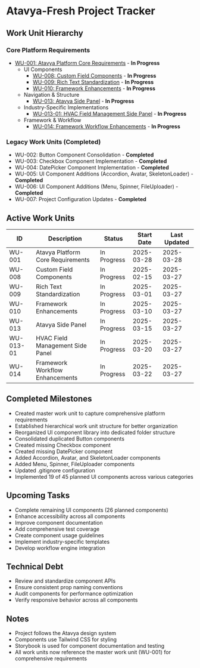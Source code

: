 # Atavya-Fresh Project Tracker

## Work Unit Hierarchy

### Core Platform Requirements
- [WU-001: Atavya Platform Core Requirements](./WU-001_atavya_platform_core_requirements.md) - **In Progress**
  - UI Components
    - [WU-008: Custom Field Components](./WU-008_custom_field_components.md) - **In Progress**
    - [WU-009: Rich Text Standardization](./WU-009_rich_text_standardization.md) - **In Progress**
    - [WU-010: Framework Enhancements](./WU-010_framework_enhancements.md) - **In Progress**
  - Navigation & Structure
    - [WU-013: Atavya Side Panel](./WU-013_atavya_side_panel.md) - **In Progress**
  - Industry-Specific Implementations
    - [WU-013-01: HVAC Field Management Side Panel](./WU-013-01_hvac_field_management_side_panel.md) - **In Progress**
  - Framework & Workflow
    - [WU-014: Framework Workflow Enhancements](./WU-014_framework_workflow_enhancements.md) - **In Progress**

### Legacy Work Units (Completed)
- WU-002: Button Component Consolidation - **Completed**
- WU-003: Checkbox Component Implementation - **Completed**
- WU-004: DatePicker Component Implementation - **Completed**
- WU-005: UI Component Additions (Accordion, Avatar, SkeletonLoader) - **Completed**
- WU-006: UI Component Additions (Menu, Spinner, FileUploader) - **Completed**
- WU-007: Project Configuration Updates - **Completed**

## Active Work Units

| ID | Description | Status | Start Date | Last Updated |
|----|-------------|--------|------------|--------------|
| WU-001 | Atavya Platform Core Requirements | In Progress | 2025-03-28 | 2025-03-28 |
| WU-008 | Custom Field Components | In Progress | 2025-02-15 | 2025-03-27 |
| WU-009 | Rich Text Standardization | In Progress | 2025-03-01 | 2025-03-27 |
| WU-010 | Framework Enhancements | In Progress | 2025-03-10 | 2025-03-27 |
| WU-013 | Atavya Side Panel | In Progress | 2025-03-15 | 2025-03-27 |
| WU-013-01 | HVAC Field Management Side Panel | In Progress | 2025-03-20 | 2025-03-27 |
| WU-014 | Framework Workflow Enhancements | In Progress | 2025-03-22 | 2025-03-27 |

## Completed Milestones
- Created master work unit to capture comprehensive platform requirements
- Established hierarchical work unit structure for better organization
- Reorganized UI component library into dedicated folder structure
- Consolidated duplicated Button components
- Created missing Checkbox component
- Created missing DatePicker component
- Added Accordion, Avatar, and SkeletonLoader components
- Added Menu, Spinner, FileUploader components
- Updated .gitignore configuration
- Implemented 19 of 45 planned UI components across various categories

## Upcoming Tasks
- Complete remaining UI components (26 planned components)
- Enhance accessibility across all components
- Improve component documentation
- Add comprehensive test coverage
- Create component usage guidelines
- Implement industry-specific templates
- Develop workflow engine integration

## Technical Debt
- Review and standardize component APIs
- Ensure consistent prop naming conventions
- Audit components for performance optimization
- Verify responsive behavior across all components

## Notes
- Project follows the Atavya design system
- Components use Tailwind CSS for styling
- Storybook is used for component documentation and testing
- All work units now reference the master work unit (WU-001) for comprehensive requirements
